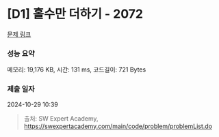 # [D1] 홀수만 더하기 - 2072 

[문제 링크](https://swexpertacademy.com/main/code/problem/problemDetail.do?contestProbId=AV5QSEhaA5sDFAUq) 

### 성능 요약

메모리: 19,176 KB, 시간: 131 ms, 코드길이: 721 Bytes

### 제출 일자

2024-10-29 10:39



> 출처: SW Expert Academy, https://swexpertacademy.com/main/code/problem/problemList.do